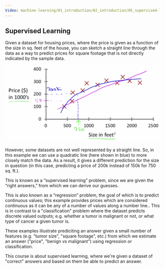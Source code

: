 ```yaml
---
Video: machine-learning/01_introduction/02_introduction/05_supervised-learning.mp4
---
```


## Supervised Learning

Given a dataset for housing prices, where the price is given as a function of the size in sq. feet of the house, you can sketch a straight line through the data as a way to predict prices for square footage that is not directly indicated by the sample data.

![](01-supervised-learning.assets/NBDraggedImage%201.png)

However, some datasets are not well represented by a straight line.  So, in this example we can use a quadratic line (here shown in blue) to more closely match the data.  As a result, it gives a different prediction for the size in question (in this case, predicting a price of 200k instead of 150k for 750 sq. ft.).

This is known as a “supervised learning” problem, since we are given the “right answers,” from which we can derive our guesses.

This is also known as a “regression” problem, the goal of which is to predict continuous values; this example provides prices which are considered continuous as it can be any of a number of values along a number line..  This is in contrast to a "classification" problem where the dataset predicts discrete valued outputs; e.g. whether a tumor is malignant or not, or what type of cancer a given tumor is.

These examples illustrate prediciting an answer given a small number of features (e.g. "tumor size", "square footage", etc.) from which we estimate an answer ("price", "benign vs malignant") using regression or classification.

This course is about supervised learning, where we're given a dataset of "correct" answers and based on them be able to predict an answer.

